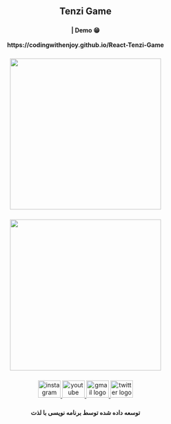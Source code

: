 <h2 align="center">Tenzi Game

###

<h4 align="center">| Demo 😁<br><br>https://codingwithenjoy.github.io/React-Tenzi-Game</h4>

###

<p align="left"></p>

###

<p align="left"></p>

###

<div align="center">
  <img height="350" src="https://user-images.githubusercontent.com/113675029/228471193-87bd86df-ba27-4969-aca9-34de241f1e6f.png"  />
</div>

###

<p align="left"></p>

###

<div align="center">
  <img height="350" src="https://user-images.githubusercontent.com/113675029/228471409-305d925e-86d9-474e-9750-438488474729.png"  />
</div>

###

<p align="left"></p>

###

<p align="left"></p>

###

<p align="left"></p>

###

<div align="center">
  <a href="https://www.instagram.com/codingwithenjoy/" target="_blank">
    <img src="https://raw.githubusercontent.com/maurodesouza/profile-readme-generator/master/src/assets/icons/social/instagram/default.svg" width="52" height="40" alt="instagram logo"  />
  </a>
  <a href="https://www.youtube.com/@codingwithenjoy" target="_blank">
    <img src="https://raw.githubusercontent.com/maurodesouza/profile-readme-generator/master/src/assets/icons/social/youtube/default.svg" width="52" height="40" alt="youtube logo"  />
  </a>
  <a href="mailto:codingwithenjoy@gmail.com" target="_blank">
    <img src="https://raw.githubusercontent.com/maurodesouza/profile-readme-generator/master/src/assets/icons/social/gmail/default.svg" width="52" height="40" alt="gmail logo"  />
  </a>
  <a href="https://twitter.com/codingwithenjoy" target="_blank">
    <img src="https://raw.githubusercontent.com/maurodesouza/profile-readme-generator/master/src/assets/icons/social/twitter/default.svg" width="52" height="40" alt="twitter logo"  />
  </a>
</div>

###

<p align="left"></p>

###

<h4 align="center">توسعه داده شده توسط برنامه نویسی با لذت</h4>

###
